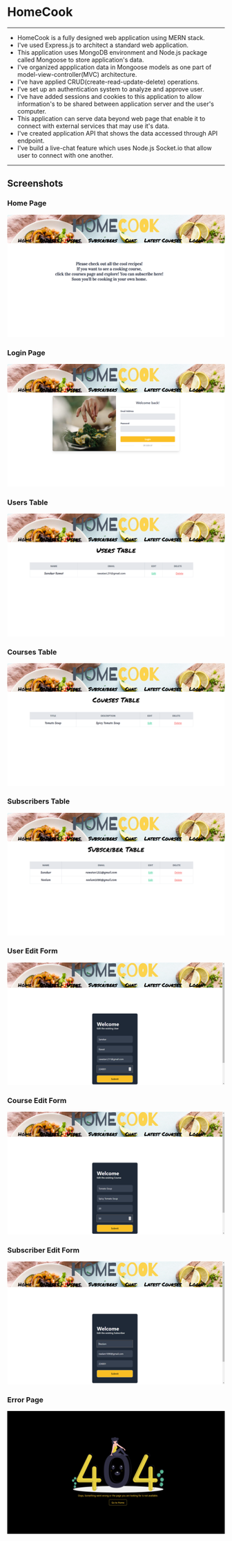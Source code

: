 # HomeCook

---

- HomeCook is a fully designed web application using MERN stack.
- I've used Express.js to architect a standard web application.
- This application uses MongoDB environment and Node.js package called Mongoose to store application's data.
- I've organized appplication data in Mongoose models as one part of model-view-controller(MVC) architecture.
- I've have applied CRUD(create-read-update-delete) operations.
- I've set up an authentication system to analyze and approve user.
- I've have added sessions and cookies to this application to allow information's to be shared between application server and the user's computer.
- This application can serve data beyond web page that enable it to connect with external services that may use it's data.
- I've created application API that shows the data accessed through API endpoint.
- I've build a live-chat feature which uses Node.js Socket.io that allow user to connect with one another.

---

## Screenshots

### Home Page
![Screenshot](/screenshots/homepage.png)

### Login Page
![Screenshot](/screenshots/login.png)

### Users Table
![Screenshot](/screenshots/usersTable.png)

### Courses Table
![Screenshot](/screenshots/coursesTable.png)

### Subscribers Table
![Screenshot](/screenshots/subscribersTable.png)

### User Edit Form
![Screenshot](/screenshots/userEdit.png)

### Course Edit Form
![Screenshot](/screenshots/courseEdit.png)

### Subscriber Edit Form
![Screenshot](/screenshots/subscriberEdit.png)

### Error Page
![Screenshot](/screenshots/error.png)
